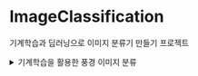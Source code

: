 # ImageClassification

기계학습과 딥러닝으로 이미지 분류기 만들기 프로젝트

<details>
<summary>기계학습을 활용한 풍경 이미지 분류</summary>


## Problem 3
train_dataset의 image_name열에는 각 이미지의 파일명이 담겨있다.
파일명을 참조해 image를 하나씩 열어 array로 만든 뒤, X_train 리스트에 append.
모든 이미지 array가 리스트에 담긴 후에 np.array(X_train)으로 X_train을 array로 바꿔줬다.

## Problem 6
shift_image로 x방면으로 1~3픽셀, y방면으로 1~3픽셀 움직인 것과
horizontal_flip으로 X축으로 뒤집은 것을 train set에 추가.
X_train보다 X_train_augmented가 3배 더 크다.

## Problem 7
가장 좋은 하이퍼파라미터 조합을 찾기 위해 k는 7부터 19 사이의 홀수, 거리는 L1 or L2로 놓고 모든 경우에 대해 모델을 학습시켰다. best_acc에 가장 높았던 검증 결과를 담고 best_parameter에 그 검증 결과를 나오게 한 파라미터를 담았다.
결과는 k=17, 거리=L1이었으나 혼동행렬을 보니 label 0을 잘 분류하지 못 했다.
L2를 쓰는 것이 L1보다 정확도는 다소 떨어질지 몰라도 라벨간 오류의 차이가 적은 양상을 보였다.

## Problem 8
100 종류의 스포츠 사진 데이터셋과
https://www.kaggle.com/datasets/gpiosenka/sports-classification
고양이와 강아지 사진 데이터셋을 썼다.
https://www.kaggle.com/datasets/tongpython/cat-and-dog

모델은 LogisticRegression을 썼다.

스포츠 사진 데이터셋은 100 class를 모두 학습시키면 정확도가 약 28%였다.
train set을 뽑을 때 10 class만 뽑아 학습시키면 가장 좋은 정확도가 68%.
검증 데이터셋의 숫자가 적기 때문에 가장 좋은 모델인지는 모르겠다.

</details>